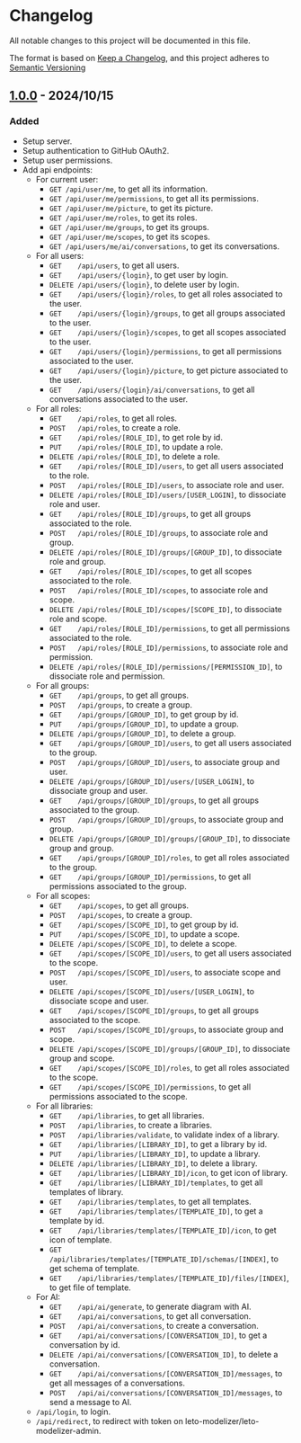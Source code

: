 # Changelog

All notable changes to this project will be documented in this file.

The format is based on [Keep a Changelog](https://keepachangelog.com/en/1.0.0/),
and this project adheres to [Semantic Versioning](https://semver.org/spec/v2.0.0.html)

## [1.0.0] - 2024/10/15

### Added

* Setup server.
* Setup authentication to GitHub OAuth2.
* Setup user permissions.
* Add api endpoints:
  * For current user:
    * `GET /api/user/me`, to get all its information.
    * `GET /api/user/me/permissions`, to get all its permissions.
    * `GET /api/user/me/picture`, to get its picture.
    * `GET /api/user/me/roles`, to get its roles.
    * `GET /api/user/me/groups`, to get its groups.
    * `GET /api/user/me/scopes`, to get its scopes.
    * `GET /api/users/me/ai/conversations`, to get its conversations.
  * For all users:
    * `GET    /api/users`, to get all users.
    * `GET    /api/users/{login}`, to get user by login.
    * `DELETE /api/users/{login}`, to delete user by login.
    * `GET    /api/users/{login}/roles`, to get all roles associated to the user.
    * `GET    /api/users/{login}/groups`, to get all groups associated to the user.
    * `GET    /api/users/{login}/scopes`, to get all scopes associated to the user.
    * `GET    /api/users/{login}/permissions`, to get all permissions associated to the user.
    * `GET    /api/users/{login}/picture`, to get picture associated to the user.
    * `GET    /api/users/{login}/ai/conversations`, to get all conversations associated to the user.
  * For all roles:
    * `GET    /api/roles`, to get all roles.
    * `POST   /api/roles`, to create a role.
    * `GET    /api/roles/[ROLE_ID]`, to get role by id.
    * `PUT    /api/roles/[ROLE_ID]`, to update a role.
    * `DELETE /api/roles/[ROLE_ID]`, to delete a role.
    * `GET    /api/roles/[ROLE_ID]/users`, to get all users associated to the role.
    * `POST   /api/roles/[ROLE_ID]/users`, to associate role and user.
    * `DELETE /api/roles/[ROLE_ID]/users/[USER_LOGIN]`, to dissociate role and user.
    * `GET    /api/roles/[ROLE_ID]/groups`, to get all groups associated to the role.
    * `POST   /api/roles/[ROLE_ID]/groups`, to associate role and group.
    * `DELETE /api/roles/[ROLE_ID]/groups/[GROUP_ID]`, to dissociate role and group.
    * `GET    /api/roles/[ROLE_ID]/scopes`, to get all scopes associated to the role.
    * `POST   /api/roles/[ROLE_ID]/scopes`, to associate role and scope.
    * `DELETE /api/roles/[ROLE_ID]/scopes/[SCOPE_ID]`, to dissociate role and scope.
    * `GET    /api/roles/[ROLE_ID]/permissions`, to get all permissions associated to the role.
    * `POST   /api/roles/[ROLE_ID]/permissions`, to associate role and permission.
    * `DELETE /api/roles/[ROLE_ID]/permissions/[PERMISSION_ID]`, to dissociate role and permission.
  * For all groups:
    * `GET    /api/groups`, to get all groups.
    * `POST   /api/groups`, to create a group.
    * `GET    /api/groups/[GROUP_ID]`, to get group by id.
    * `PUT    /api/groups/[GROUP_ID]`, to update a group.
    * `DELETE /api/groups/[GROUP_ID]`, to delete a group.
    * `GET    /api/groups/[GROUP_ID]/users`, to get all users associated to the group.
    * `POST   /api/groups/[GROUP_ID]/users`, to associate group and user.
    * `DELETE /api/groups/[GROUP_ID]/users/[USER_LOGIN]`, to dissociate group and user.
    * `GET    /api/groups/[GROUP_ID]/groups`, to get all groups associated to the group.
    * `POST   /api/groups/[GROUP_ID]/groups`, to associate group and group.
    * `DELETE /api/groups/[GROUP_ID]/groups/[GROUP_ID]`, to dissociate group and group.
    * `GET    /api/groups/[GROUP_ID]/roles`, to get all roles associated to the group.
    * `GET    /api/groups/[GROUP_ID]/permissions`, to get all permissions associated to the group.
  * For all scopes:
    * `GET    /api/scopes`, to get all groups.
    * `POST   /api/scopes`, to create a group.
    * `GET    /api/scopes/[SCOPE_ID]`, to get group by id.
    * `PUT    /api/scopes/[SCOPE_ID]`, to update a scope.
    * `DELETE /api/scopes/[SCOPE_ID]`, to delete a scope.
    * `GET    /api/scopes/[SCOPE_ID]/users`, to get all users associated to the scope.
    * `POST   /api/scopes/[SCOPE_ID]/users`, to associate scope and user.
    * `DELETE /api/scopes/[SCOPE_ID]/users/[USER_LOGIN]`, to dissociate scope and user.
    * `GET    /api/scopes/[SCOPE_ID]/groups`, to get all groups associated to the scope.
    * `POST   /api/scopes/[SCOPE_ID]/groups`, to associate group and scope.
    * `DELETE /api/scopes/[SCOPE_ID]/groups/[GROUP_ID]`, to dissociate group and scope.
    * `GET    /api/scopes/[SCOPE_ID]/roles`, to get all roles associated to the scope.
    * `GET    /api/scopes/[SCOPE_ID]/permissions`, to get all permissions associated to the scope.
  * For all libraries:
    * `GET    /api/libraries`, to get all libraries.
    * `POST   /api/libraries`, to create a libraries.
    * `POST   /api/libraries/validate`, to validate index of a library.
    * `GET    /api/libraries/[LIBRARY_ID]`, to get a library by id.
    * `PUT    /api/libraries/[LIBRARY_ID]`, to update a library.
    * `DELETE /api/libraries/[LIBRARY_ID]`, to delete a library.
    * `GET    /api/libraries/[LIBRARY_ID]/icon`, to get icon of library.
    * `GET    /api/libraries/[LIBRARY_ID]/templates`, to get all templates of library.
    * `GET    /api/libraries/templates`, to get all templates.
    * `GET    /api/libraries/templates/[TEMPLATE_ID]`, to get a template by id.
    * `GET    /api/libraries/templates/[TEMPLATE_ID]/icon`, to get icon of template.
    * `GET    /api/libraries/templates/[TEMPLATE_ID]/schemas/[INDEX]`, to get schema of template.
    * `GET    /api/libraries/templates/[TEMPLATE_ID]/files/[INDEX]`, to get file of template.
  * For AI:
    * `GET    /api/ai/generate`, to generate diagram with AI.
    * `GET    /api/ai/conversations`, to get all conversation.
    * `POST   /api/ai/conversations`, to create a conversation.
    * `GET    /api/ai/conversations/[CONVERSATION_ID]`, to get a conversation by id.
    * `DELETE /api/ai/conversations/[CONVERSATION_ID]`, to delete a conversation.
    * `GET    /api/ai/conversations/[CONVERSATION_ID]/messages`, to get all messages of a conversations.
    * `POST   /api/ai/conversations/[CONVERSATION_ID]/messages`, to send a message to AI.
  * `/api/login`, to login.
  * `/api/redirect`, to redirect with token on leto-modelizer/leto-modelizer-admin.

[1.0.0]: https://github.com/ditrit/leto-modelizer-api/blob/main/changelog.md#1.0.0